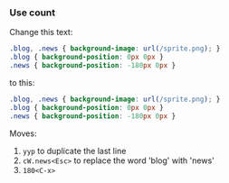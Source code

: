 ### Use count

Change this text:

```css
.blog, .news { background-image: url(/sprite.png); }
.blog { background-position: 0px 0px }
.news { background-position: -180px 0px }
```

to this:

```css
.blog, .news { background-image: url(/sprite.png); }
.blog { background-position: 0px 0px }
.news { background-position: -180px 0px }
```

Moves:

1. `yyp` to duplicate the last line
2. `cW.news<Esc>` to replace the word 'blog' with 'news'
3. `180<C-x>` <!-- HACK: -->

<!-- NOTE: C-a and C-x with number prefix: great idea, but rewriting numbers is 
likely to be faster unless many identical add/sub operations are made -->
